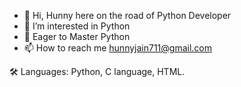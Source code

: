 - 👋 Hi, Hunny here on the road of Python Developer
- 👀 I’m interested in Python
- 👀 Eager to Master Python
- 📫 How to reach me hunnyjain711@gmail.com


🛠  Languages:
    Python, C language, HTML. 


<!---
Hunnyjain7/Hunnyjain7 is a ✨ special ✨ repository because its `README.md` (this file) appears on your GitHub profile.
You can click the Preview link to take a look at your changes.
--->
